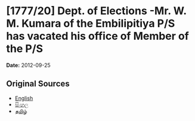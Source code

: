 # [1777/20] Dept. of Elections -Mr. W. M. Kumara of the Embilipitiya P/S has vacated his office of Member of the P/S

**Date:** 2012-09-25

## Original Sources

- [English](https://documents.gov.lk/view/extra-gazettes/2012/9/1777-20_E.pdf)
- [සිංහල](https://documents.gov.lk/view/extra-gazettes/2012/9/1777-20_S.pdf)
- [தமிழ்](https://documents.gov.lk/view/extra-gazettes/2012/9/1777-20_T.pdf)
